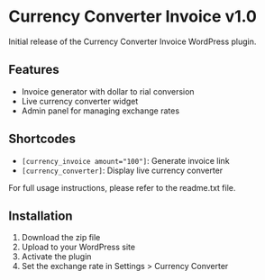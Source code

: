 # Currency Converter Invoice v1.0

Initial release of the Currency Converter Invoice WordPress plugin.

## Features
- Invoice generator with dollar to rial conversion
- Live currency converter widget
- Admin panel for managing exchange rates

## Shortcodes
- `[currency_invoice amount="100"]`: Generate invoice link
- `[currency_converter]`: Display live currency converter

For full usage instructions, please refer to the readme.txt file.

## Installation
1. Download the zip file
2. Upload to your WordPress site
3. Activate the plugin
4. Set the exchange rate in Settings > Currency Converter
